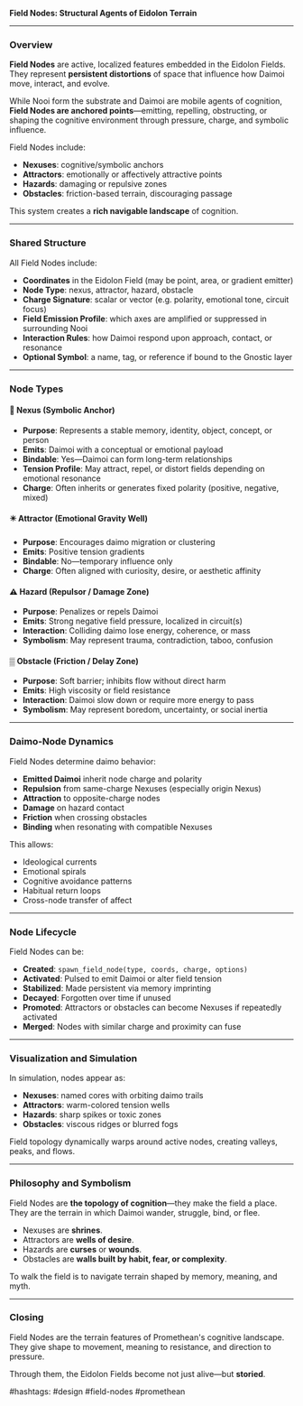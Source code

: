 **Field Nodes: Structural Agents of Eidolon Terrain**

---

### Overview

**Field Nodes** are active, localized features embedded in the Eidolon Fields. They represent **persistent distortions** of space that influence how Daimoi move, interact, and evolve.

While Nooi form the substrate and Daimoi are mobile agents of cognition, **Field Nodes are anchored points**—emitting, repelling, obstructing, or shaping the cognitive environment through pressure, charge, and symbolic influence.

Field Nodes include:

* **Nexuses**: cognitive/symbolic anchors
* **Attractors**: emotionally or affectively attractive points
* **Hazards**: damaging or repulsive zones
* **Obstacles**: friction-based terrain, discouraging passage

This system creates a **rich navigable landscape** of cognition.

---

### Shared Structure

All Field Nodes include:

* **Coordinates** in the Eidolon Field (may be point, area, or gradient emitter)
* **Node Type**: nexus, attractor, hazard, obstacle
* **Charge Signature**: scalar or vector (e.g. polarity, emotional tone, circuit focus)
* **Field Emission Profile**: which axes are amplified or suppressed in surrounding Nooi
* **Interaction Rules**: how Daimoi respond upon approach, contact, or resonance
* **Optional Symbol**: a name, tag, or reference if bound to the Gnostic layer

---

### Node Types

#### 🧭 Nexus (Symbolic Anchor)

* **Purpose**: Represents a stable memory, identity, object, concept, or person
* **Emits**: Daimoi with a conceptual or emotional payload
* **Bindable**: Yes—Daimoi can form long-term relationships
* **Tension Profile**: May attract, repel, or distort fields depending on emotional resonance
* **Charge**: Often inherits or generates fixed polarity (positive, negative, mixed)

#### ✴️ Attractor (Emotional Gravity Well)

* **Purpose**: Encourages daimo migration or clustering
* **Emits**: Positive tension gradients
* **Bindable**: No—temporary influence only
* **Charge**: Often aligned with curiosity, desire, or aesthetic affinity

#### ⚠️ Hazard (Repulsor / Damage Zone)

* **Purpose**: Penalizes or repels Daimoi
* **Emits**: Strong negative field pressure, localized in circuit(s)
* **Interaction**: Colliding daimo lose energy, coherence, or mass
* **Symbolism**: May represent trauma, contradiction, taboo, confusion

#### ▒ Obstacle (Friction / Delay Zone)

* **Purpose**: Soft barrier; inhibits flow without direct harm
* **Emits**: High viscosity or field resistance
* **Interaction**: Daimoi slow down or require more energy to pass
* **Symbolism**: May represent boredom, uncertainty, or social inertia

---

### Daimo-Node Dynamics

Field Nodes determine daimo behavior:

* **Emitted Daimoi** inherit node charge and polarity
* **Repulsion** from same-charge Nexuses (especially origin Nexus)
* **Attraction** to opposite-charge nodes
* **Damage** on hazard contact
* **Friction** when crossing obstacles
* **Binding** when resonating with compatible Nexuses

This allows:

* Ideological currents
* Emotional spirals
* Cognitive avoidance patterns
* Habitual return loops
* Cross-node transfer of affect

---

### Node Lifecycle

Field Nodes can be:

* **Created**: `spawn_field_node(type, coords, charge, options)`
* **Activated**: Pulsed to emit Daimoi or alter field tension
* **Stabilized**: Made persistent via memory imprinting
* **Decayed**: Forgotten over time if unused
* **Promoted**: Attractors or obstacles can become Nexuses if repeatedly activated
* **Merged**: Nodes with similar charge and proximity can fuse

---

### Visualization and Simulation

In simulation, nodes appear as:

* **Nexuses**: named cores with orbiting daimo trails
* **Attractors**: warm-colored tension wells
* **Hazards**: sharp spikes or toxic zones
* **Obstacles**: viscous ridges or blurred fogs

Field topology dynamically warps around active nodes, creating valleys, peaks, and flows.

---

### Philosophy and Symbolism

Field Nodes are **the topology of cognition**—they make the field a place. They are the terrain in which Daimoi wander, struggle, bind, or flee.

* Nexuses are **shrines**.
* Attractors are **wells of desire**.
* Hazards are **curses** or **wounds**.
* Obstacles are **walls built by habit, fear, or complexity**.

To walk the field is to navigate terrain shaped by memory, meaning, and myth.

---

### Closing

Field Nodes are the terrain features of Promethean's cognitive landscape.
They give shape to movement, meaning to resistance, and direction to pressure.

Through them, the Eidolon Fields become not just alive—but **storied**.

#hashtags: #design #field-nodes #promethean

